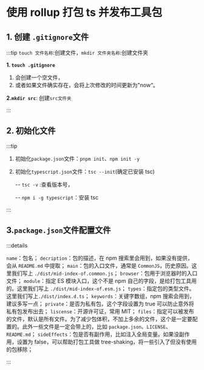 # 使用 rollup 打包 ts 并发布工具包

## 1. 创建 `.gitignore`文件

:::tip `touch 文件名称`:创建文件，`mkdir 文件夹名称`:创建文件夹

**1. `touch .gitignore`**

1. 会创建一个空文件，
2. 或者如果文件确实存在，会将上次修改的时间更新为"now“。

**2.`mkdir src`**: 创建`src文件夹`

:::

## 2. 初始化文件

:::tip

1. 初始化`package.json`文件：`pnpm init`、`npm init -y`
2. 初始化`typescript.json`文件：`tsc --init`(确定已安装 tsc)

   -- `tsc -v` :查看版本号，

   -- `npm i -g typescript`：安装 tsc

:::

## 3.`package.json`文件配置文件

:::details

`name`：包名；
`decription`：包的描述，在 npm 搜索里会用到，如果没有提供，会从 `README.md` 中提取；
`main`：包的入口文件，通常是 `CommonJS`，历史原因。这里我们写上 `./dist/mid-index-of.common.js`；
`browser`：包用于浏览器时的入口文件；
`module`：指定 ES 模块入口，这个不是 npm 自己的字段，是给打包工具用的。这里我们写上 `./dist/mid-index-of.esm.js`；
`types`：指定包的类型文件。这里我们写上`./dist/index.d.ts`；
`keywords`：关键字数组，npm 搜索会用到，建议多写一点；
`private`：是否为私有包，这个字段设置为 true 可以防止意外将私有包发布出去；
`liscense`：开源许可证，常用 MIT；
`files`：指定可以被发布的文件，默认是所有文件。为了减少包体积，不加上多余的文件，这个是一定要配置的。此外一些文件是一定会带上的，比如 `package.json`、`LICENSE`、`README.md`；
`sideEffects`：包是否有副作用，比如注入全局变量。如果没副作用，设置为 false，可以帮助打包工具做 tree-shaking，将一些引入了但没有使用的包移除；

:::
